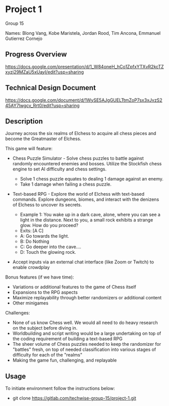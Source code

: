 # Project 1

Group 15

Names: Blong Vang, Kobe Maristela, Jordan Rood, Tim Ancona, Emmanuel Gutierrez Cornejo

## Progress Overview
https://docs.google.com/presentation/d/1_W84oneH_hCo1ZpfxYTXvR2kcTZxyzj29MZaU5xUayI/edit?usp=sharing

## Technical Design Document
https://docs.google.com/document/d/1WySE5AJgGUELTtmZoP7sx3xJvzS245AY7lwgcv_Rrt0/edit?usp=sharing

## Description

Journey across the six realms of Elchess to acquire all chess pieces and become the Greatmaster of Elchess.

This game will feature:

* Chess Puzzle Simulator  - Solve chess puzzles to battle against randomly encountered enemies and bosses. Utilize the Stockfish chess engine to set AI difficulty and chess settings.
    * Solve 1 chess puzzle equates to dealing 1 damage against an enemy.
    * Take 1 damage when failing a chess puzzle.
* Text-based RPG - Explore the world of Elchess with text-based commands. Explore dungeons, biomes, and interact with the denizens of Elchess to uncover its secrets.
    * Example 1: You wake up in a dark cave, alone, where you can see a light in the distance. Next to you, a small rock exhibits a strange glow. How do you proceed? 
    * Exits: [A C]
    * A: Go towards the light. 
    * B: Do Nothing 
    * C: Go deeper into the cave....
    * D: Touch the glowing rock.
    
* Accept inputs via an external chat interface (like Zoom or Twitch) to enable crowdplay


Bonus features (if we have time):

* Variations or additional features to the game of Chess itself
* Expansions to the RPG aspects
* Maximize replayability through better randomizers or additional content
* Other minigames

Challenges:
* None of us know Chess well. We would all need to do heavy research on the subject before diving in.
* Worldbuilding and script writing would be a large undertaking on top of the coding requirement of building a text-based RPG
* The sheer volume of Chess puzzles needed to keep the randomizer for "battles" fresh, on top of needed classification into various stages of difficulty for each of the "realms"
* Making the game fun, challenging, and replayable


## Usage
To initiate environment follow the instructions below:
* git clone https://gitlab.com/techwise-group-15/project-1.git

